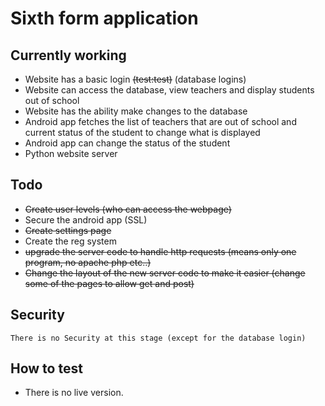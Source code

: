 # Sixth form application

## Currently working
* Website has a basic login ~~(test:test)~~ (database logins)
* Website can access the database, view teachers and display students out of school
* Website has the ability make changes to the database
* Android app fetches the list of teachers that are out of school and current status of the student to change what is displayed
* Android app can change the status of the student
* Python website server

## Todo
* ~~Create user levels (who can access the webpage)~~
* Secure the android app (SSL)
* ~~Create settings page~~
* Create the reg system
* ~~upgrade the server code to handle http requests (means only one program, no apache php etc..)~~
* ~~Change the layout of the new server code to make it easier (change some of the pages to allow get and post)~~

## Security
`There is no Security at this stage (except for the database login)`

## How to test
* There is no live version.
